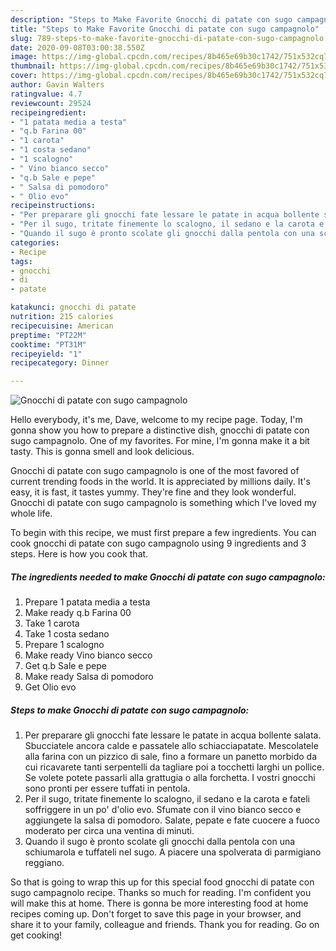 ```yaml
---
description: "Steps to Make Favorite Gnocchi di patate con sugo campagnolo"
title: "Steps to Make Favorite Gnocchi di patate con sugo campagnolo"
slug: 789-steps-to-make-favorite-gnocchi-di-patate-con-sugo-campagnolo
date: 2020-09-08T03:00:38.550Z
image: https://img-global.cpcdn.com/recipes/8b465e69b30c1742/751x532cq70/gnocchi-di-patate-con-sugo-campagnolo-recipe-main-photo.jpg
thumbnail: https://img-global.cpcdn.com/recipes/8b465e69b30c1742/751x532cq70/gnocchi-di-patate-con-sugo-campagnolo-recipe-main-photo.jpg
cover: https://img-global.cpcdn.com/recipes/8b465e69b30c1742/751x532cq70/gnocchi-di-patate-con-sugo-campagnolo-recipe-main-photo.jpg
author: Gavin Walters
ratingvalue: 4.7
reviewcount: 29524
recipeingredient:
- "1 patata media a testa"
- "q.b Farina 00"
- "1 carota"
- "1 costa sedano"
- "1 scalogno"
- " Vino bianco secco"
- "q.b Sale e pepe"
- " Salsa di pomodoro"
- " Olio evo"
recipeinstructions:
- "Per preparare gli gnocchi fate lessare le patate in acqua bollente salata. Sbucciatele ancora calde e passatele allo schiacciapatate. Mescolatele alla farina con un pizzico di sale, fino a formare un panetto morbido da cui ricavarete tanti serpentelli da tagliare poi a tocchetti larghi un pollice. Se volete potete passarli alla grattugia o alla forchetta. I vostri gnocchi sono pronti per essere tuffati in pentola."
- "Per il sugo, tritate finemente lo scalogno, il sedano e la carota e fateli soffriggere in un po&#39; d&#39;olio evo. Sfumate con il vino bianco secco e aggiungete la salsa di pomodoro. Salate, pepate e fate cuocere a fuoco moderato per circa una ventina di minuti."
- "Quando il sugo è pronto scolate gli gnocchi dalla pentola con una schiumarola e tuffateli nel sugo. A piacere una spolverata di parmigiano reggiano."
categories:
- Recipe
tags:
- gnocchi
- di
- patate

katakunci: gnocchi di patate 
nutrition: 215 calories
recipecuisine: American
preptime: "PT22M"
cooktime: "PT31M"
recipeyield: "1"
recipecategory: Dinner

---
```



![Gnocchi di patate con sugo campagnolo](https://img-global.cpcdn.com/recipes/8b465e69b30c1742/751x532cq70/gnocchi-di-patate-con-sugo-campagnolo-recipe-main-photo.jpg)

Hello everybody, it's me, Dave, welcome to my recipe page. Today, I'm gonna show you how to prepare a distinctive dish, gnocchi di patate con sugo campagnolo. One of my favorites. For mine, I'm gonna make it a bit tasty. This is gonna smell and look delicious.



Gnocchi di patate con sugo campagnolo is one of the most favored of current trending foods in the world. It is appreciated by millions daily. It's easy, it is fast, it tastes yummy. They're fine and they look wonderful. Gnocchi di patate con sugo campagnolo is something which I've loved my whole life.


To begin with this recipe, we must first prepare a few ingredients. You can cook gnocchi di patate con sugo campagnolo using 9 ingredients and 3 steps. Here is how you cook that.

<!--inarticleads1-->

##### The ingredients needed to make Gnocchi di patate con sugo campagnolo:

1. Prepare 1 patata media a testa
1. Make ready q.b Farina 00
1. Take 1 carota
1. Take 1 costa sedano
1. Prepare 1 scalogno
1. Make ready  Vino bianco secco
1. Get q.b Sale e pepe
1. Make ready  Salsa di pomodoro
1. Get  Olio evo




<!--inarticleads2-->

##### Steps to make Gnocchi di patate con sugo campagnolo:

1. Per preparare gli gnocchi fate lessare le patate in acqua bollente salata. Sbucciatele ancora calde e passatele allo schiacciapatate. Mescolatele alla farina con un pizzico di sale, fino a formare un panetto morbido da cui ricavarete tanti serpentelli da tagliare poi a tocchetti larghi un pollice. Se volete potete passarli alla grattugia o alla forchetta. I vostri gnocchi sono pronti per essere tuffati in pentola.
1. Per il sugo, tritate finemente lo scalogno, il sedano e la carota e fateli soffriggere in un po&#39; d&#39;olio evo. Sfumate con il vino bianco secco e aggiungete la salsa di pomodoro. Salate, pepate e fate cuocere a fuoco moderato per circa una ventina di minuti.
1. Quando il sugo è pronto scolate gli gnocchi dalla pentola con una schiumarola e tuffateli nel sugo. A piacere una spolverata di parmigiano reggiano.




So that is going to wrap this up for this special food gnocchi di patate con sugo campagnolo recipe. Thanks so much for reading. I'm confident you will make this at home. There is gonna be more interesting food at home recipes coming up. Don't forget to save this page in your browser, and share it to your family, colleague and friends. Thank you for reading. Go on get cooking!
